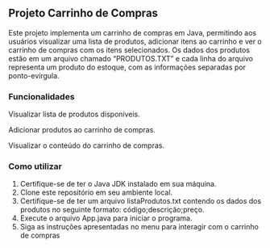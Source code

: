 ## Projeto Carrinho de Compras

Este projeto implementa um carrinho de compras em Java, permitindo aos usuários visualizar uma lista de produtos, adicionar itens ao carrinho e ver o carrinho de compras com os itens selecionados. Os dados dos produtos estão em um arquivo chamado “PRODUTOS.TXT” e cada linha do arquivo representa um produto do estoque, com as informações separadas por ponto-evírgula.

### Funcionalidades

Visualizar lista de produtos disponíveis.

Adicionar produtos ao carrinho de compras.

Visualizar o conteúdo do carrinho de compras.

### Como utilizar
1. Certifique-se de ter o Java JDK instalado em sua máquina.
2. Clone este repositório em seu ambiente local.
3. Certifique-se de ter um arquivo listaProdutos.txt contendo os dados dos produtos no seguinte formato: código;descrição;preço.
4. Execute o arquivo App.java para iniciar o programa.
5. Siga as instruções apresentadas no menu para interagir com o carrinho de compras

